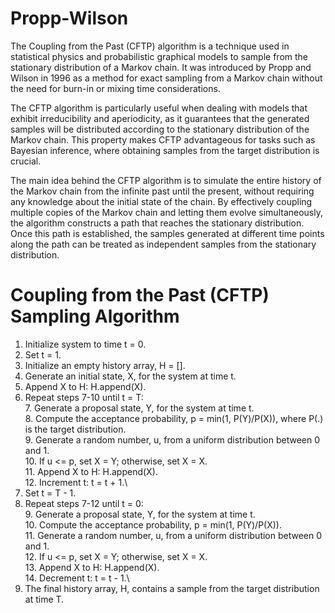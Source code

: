 # Propp-Wilson

The Coupling from the Past (CFTP) algorithm is a technique used in statistical physics and probabilistic graphical models to sample
from the stationary distribution of a Markov chain. It was introduced by Propp and Wilson in 1996 as a method for exact sampling from
a Markov chain without the need for burn-in or mixing time considerations.

The CFTP algorithm is particularly useful when dealing with models that exhibit irreducibility and aperiodicity, as it guarantees that 
the generated samples will be distributed according to the stationary distribution of the Markov chain. This property makes CFTP 
advantageous for tasks such as Bayesian inference, where obtaining samples from the target distribution is crucial.

The main idea behind the CFTP algorithm is to simulate the entire history of the Markov chain from the infinite past until the present,
without requiring any knowledge about the initial state of the chain. By effectively coupling multiple copies of the Markov chain and 
letting them evolve simultaneously, the algorithm constructs a path that reaches the stationary distribution. Once this path is established,
the samples generated at different time points along the path can be treated as independent samples from the stationary distribution.

# Coupling from the Past (CFTP) Sampling Algorithm
1. Initialize system to time t = 0.
2. Set t = 1.
3. Initialize an empty history array, H = [].
4. Generate an initial state, X, for the system at time t.
5. Append X to H: H.append(X).
6. Repeat steps 7-10 until t = T:\
    7. Generate a proposal state, Y, for the system at time t.\
    8. Compute the acceptance probability, p = min(1, P(Y)/P(X)), where P(.) is the target distribution.\
    9. Generate a random number, u, from a uniform distribution between 0 and 1.\
    10. If u <= p, set X = Y; otherwise, set X = X.\
    11. Append X to H: H.append(X).\
    12. Increment t: t = t + 1.\
7. Set t = T - 1.
8. Repeat steps 7-12 until t = 0:\
    9. Generate a proposal state, Y, for the system at time t.\
    10. Compute the acceptance probability, p = min(1, P(Y)/P(X)).\
    11. Generate a random number, u, from a uniform distribution between 0 and 1.\
    12. If u <= p, set X = Y; otherwise, set X = X.\
    13. Append X to H: H.append(X).\
    14. Decrement t: t = t - 1.\
15. The final history array, H, contains a sample from the target distribution at time T.
